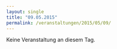 ```yaml
---
layout: single
title: "09.05.2015"
permalink: /veranstaltungen/2015/05/09/
---
```


Keine Veranstaltung an diesem Tag.
